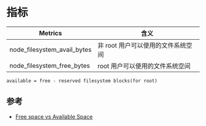 # 指标

| Metrics                     | 含义                               |
| --------------------------- | ---------------------------------- |
| node_filesystem_avail_bytes | 非 root 用户可以使用的文件系统空间 |
| node_filesystem_free_bytes  | root 用户可以使用的文件系统空间    |

```latex
available = free - reserved filesystem blocks(for root)
```

## 参考

* [Free space vs Available Space](https://github.com/prometheus/node_exporter/issues/269)